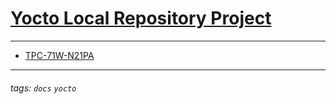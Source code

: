 # [Yocto Local Repository Project](https://advantechralph.github.io/yocto-local/)
---

- [TPC-71W-N21PA](https://advantechralph.github.io/documents/tpc71wn21pa/tpc71wn21pa-yocto2.7.html)

---
###### tags: `docs` `yocto`
